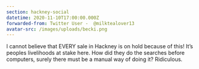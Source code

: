 ```yaml
---
section: hackney-social
datetime: 2020-11-10T17:00:00.000Z
forwarded-from: Twitter User -  @milktealover13
avatar-src: /images/uploads/becki.png
---
```

I cannot believe that EVERY sale in Hackney is on hold because of this! It’s peoples livelihoods at stake here. How did they do the searches before computers, surely there must be a manual way of doing it? Ridiculous.
